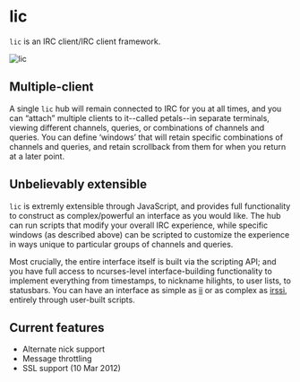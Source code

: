 lic
===

`lic` is an IRC client/IRC client framework.

![lic](https://github.com/oftn/lic/raw/master/img/logo.png)

Multiple-client
---------------
A single `lic` hub will remain connected to IRC for you at all times, and you can “attach” multiple
clients to it--called petals--in separate terminals, viewing different channels, queries, or combinations of
channels and queries. You can define ‘windows’ that will retain specific combinations of channels
and queries, and retain scrollback from them for when you return at a later point.

Unbelievably extensible
-----------------------
`lic` is extremly extensible through JavaScript, and provides full functionality to construct as
complex/powerful an interface as you would like. The hub can run scripts that modify your
overall IRC experience, while specific windows (as described above) can be scripted to customize the
experience in ways unique to particular groups of channels and queries.

Most crucially, the entire interface itself is built via the scripting API; and you have full access
to ncurses-level interface-building functionality to implement everything from timestamps, to nickname
hilights, to user lists, to statusbars. You can have an interface as simple as [ii][] or as complex
as [irssi][], entirely through user-built scripts.

   [ii]: <http://tools.suckless.org/ii/> "a minimalist FIFO and filesystem-based IRC client"
   [irssi]: <http://irssi.org/> "themable ncurses IRC client"

Current features
----------------

 * Alternate nick support
 * Message throttling
 * SSL support (10 Mar 2012)